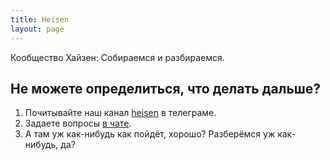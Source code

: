 ```yaml
---
title: Heisen
layout: page
---
```


<!-- <h1 style="color: black;">{{page.title}}</h1> -->

Кообщество Хайзен: Собираемся и разбираемся.
 
<!--
## В чем идея?
1. Берем в рабство студента (любого возраста и опыта) на один месяц;
2. Предлагаем выполнить пару проектов по силам и написать резюме;
3. Через месяц возвращаем в мир с опытом кодинга и стартупинга.
-->

<!--## Что вы получите?
1. Приятное резюме (<a href="https://vlterno.github.io">vlterno.github.io</a>, например)
2. Опыт в выбранном направлении 
3. Доступ к экспертам -->


## Не можете определиться, что делать дальше?
1. Почитывайте наш канал <a href="https://t.me/heisenhub">heisen</a> в телеграме.
2. Задаете вопросы <a href="https://t.me/heisenflood">в чате</a>. 
3. А там уж как-нибудь как пойдёт, хорошо? Разберёмся уж как-нибудь, да?

<!--<span id="hashlist">#web, #HTML5, #CSS, #webpack, #react, #redux, #flask, #django, #docker, #AWS, #SEO, #design, #material, #AR/VR, #NN, #GAN, #distributed, #p2p, #hashgraph, #blockchain, #ethereum, #business, #SMB, #kickoff, #investments, #НТИ, #Умник, #Старт, #Бортник, #Сколково, #ФРИИ, #product, #hunt, #YC, #IoT, #neuro, #media, #production, #distribution, #audio, #production, #events, #parties, #events, #hackatons, #selfdev, #depressions, #goals</span>-->